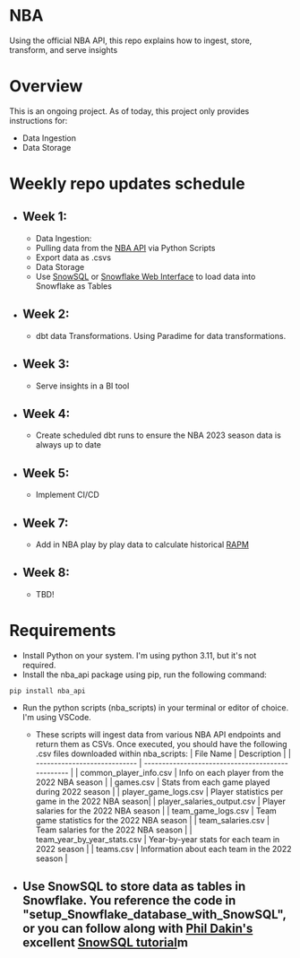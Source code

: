 # NBA
Using the official NBA API, this repo explains how to ingest, store, transform, and serve insights

# Overview
This is an ongoing project. As of today, this project only provides instructions for:
- Data Ingestion
- Data Storage

# Weekly repo updates schedule
- ## Week 1:
  -  Data Ingestion:
    -  Pulling data from the [NBA API](https://github.com/swar/nba_api) via Python Scripts
    -  Export data as .csvs
  -  Data Storage
    -  Use [SnowSQL](https://docs.snowflake.com/en/user-guide/snowsql) or [Snowflake Web Interface](https://docs.snowflake.com/en/user-guide/data-load-web-ui) to load data into Snowflake as Tables
- ## Week 2:
  - dbt data Transformations. Using Paradime for data transformations. 
- ## Week 3:
  - Serve insights in a BI tool
- ## Week 4:
  - Create scheduled dbt runs to ensure the NBA 2023 season data is always up to date
- ## Week 5:
  - Implement CI/CD
- ## Week 7:
  -  Add in NBA play by play data to calculate historical [RAPM](https://medium.com/@johnchenmbb/calculating-rapm-steps-1-and-2-of-my-summer-plan-1a78e1476b1f)
- ## Week 8:
  - TBD!

# Requirements
- Install Python on your system. I'm using python 3.11, but it's not required.
- Install the nba_api package using pip, run the following command:
```
pip install nba_api
```
- Run the python scripts (nba_scripts) in your terminal or editor of choice. I'm using VSCode. 
  - These scripts will ingest data from various NBA API endpoints and return them as CSVs. Once executed, you should have the following .csv files downloaded within     nba_scripts:
| File Name                    | Description                                       |
| ---------------------------- | ------------------------------------------------- |
| common_player_info.csv       | Info on each player from the 2022 NBA season     |
| games.csv                    | Stats from each game played during 2022 season   |
| player_game_logs.csv         | Player statistics per game in the 2022 NBA season|
| player_salaries_output.csv   | Player salaries for the 2022 NBA season          |
| team_game_logs.csv           | Team game statistics for the 2022 NBA season     |
| team_salaries.csv            | Team salaries for the 2022 NBA season            |
| team_year_by_year_stats.csv  | Year-by-year stats for each team in 2022 season |
| teams.csv                    | Information about each team in the 2022 season   |

- Use SnowSQL to store data as tables in Snowflake. You reference the code in "setup_Snowflake_database_with_SnowSQL", or you can follow along with [Phil Dakin's](https://www.linkedin.com/in/phildakin/) excellent [SnowSQL tutorial](https://medium.com/@philipdakin/dbt-snowflake-basic-model-setup-845122814178)m
  - 
